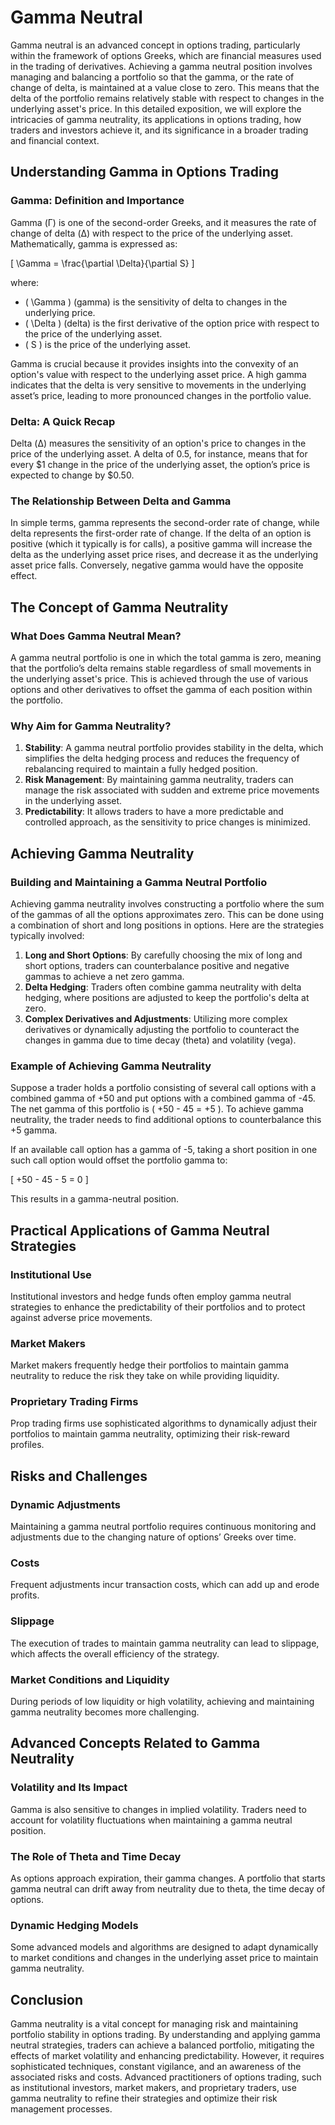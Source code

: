 # Gamma Neutral

Gamma neutral is an advanced concept in options trading, particularly within the framework of options Greeks, which are financial measures used in the trading of derivatives. Achieving a gamma neutral position involves managing and balancing a portfolio so that the gamma, or the rate of change of delta, is maintained at a value close to zero. This means that the delta of the portfolio remains relatively stable with respect to changes in the underlying asset's price. In this detailed exposition, we will explore the intricacies of gamma neutrality, its applications in options trading, how traders and investors achieve it, and its significance in a broader trading and financial context.

## Understanding Gamma in Options Trading

### Gamma: Definition and Importance

Gamma (Γ) is one of the second-order Greeks, and it measures the rate of change of delta (Δ) with respect to the price of the underlying asset. Mathematically, gamma is expressed as:

\[ \Gamma = \frac{\partial \Delta}{\partial S} \]

where:
- \( \Gamma \) (gamma) is the sensitivity of delta to changes in the underlying price.
- \( \Delta \) (delta) is the first derivative of the option price with respect to the price of the underlying asset.
- \( S \) is the price of the underlying asset.

Gamma is crucial because it provides insights into the convexity of an option's value with respect to the underlying asset price. A high gamma indicates that the delta is very sensitive to movements in the underlying asset’s price, leading to more pronounced changes in the portfolio value.

### Delta: A Quick Recap

Delta (Δ) measures the sensitivity of an option's price to changes in the price of the underlying asset. A delta of 0.5, for instance, means that for every $1 change in the price of the underlying asset, the option’s price is expected to change by $0.50.

### The Relationship Between Delta and Gamma

In simple terms, gamma represents the second-order rate of change, while delta represents the first-order rate of change. If the delta of an option is positive (which it typically is for calls), a positive gamma will increase the delta as the underlying asset price rises, and decrease it as the underlying asset price falls. Conversely, negative gamma would have the opposite effect.

## The Concept of Gamma Neutrality

### What Does Gamma Neutral Mean?

A gamma neutral portfolio is one in which the total gamma is zero, meaning that the portfolio’s delta remains stable regardless of small movements in the underlying asset's price. This is achieved through the use of various options and other derivatives to offset the gamma of each position within the portfolio.

### Why Aim for Gamma Neutrality?

1. **Stability**: A gamma neutral portfolio provides stability in the delta, which simplifies the delta hedging process and reduces the frequency of rebalancing required to maintain a fully hedged position.
2. **Risk Management**: By maintaining gamma neutrality, traders can manage the risk associated with sudden and extreme price movements in the underlying asset.
3. **Predictability**: It allows traders to have a more predictable and controlled approach, as the sensitivity to price changes is minimized.

## Achieving Gamma Neutrality

### Building and Maintaining a Gamma Neutral Portfolio

Achieving gamma neutrality involves constructing a portfolio where the sum of the gammas of all the options approximates zero. This can be done using a combination of short and long positions in options. Here are the strategies typically involved:

1. **Long and Short Options**: By carefully choosing the mix of long and short options, traders can counterbalance positive and negative gammas to achieve a net zero gamma.
2. **Delta Hedging**: Traders often combine gamma neutrality with delta hedging, where positions are adjusted to keep the portfolio's delta at zero.
3. **Complex Derivatives and Adjustments**: Utilizing more complex derivatives or dynamically adjusting the portfolio to counteract the changes in gamma due to time decay (theta) and volatility (vega).

### Example of Achieving Gamma Neutrality

Suppose a trader holds a portfolio consisting of several call options with a combined gamma of +50 and put options with a combined gamma of -45. The net gamma of this portfolio is \( +50 - 45 = +5 \). To achieve gamma neutrality, the trader needs to find additional options to counterbalance this +5 gamma.

If an available call option has a gamma of -5, taking a short position in one such call option would offset the portfolio gamma to:

\[ +50 - 45 - 5 = 0 \]

This results in a gamma-neutral position.

## Practical Applications of Gamma Neutral Strategies

### Institutional Use

Institutional investors and hedge funds often employ gamma neutral strategies to enhance the predictability of their portfolios and to protect against adverse price movements.

### Market Makers

Market makers frequently hedge their portfolios to maintain gamma neutrality to reduce the risk they take on while providing liquidity.

### Proprietary Trading Firms

Prop trading firms use sophisticated algorithms to dynamically adjust their portfolios to maintain gamma neutrality, optimizing their risk-reward profiles.

## Risks and Challenges

### Dynamic Adjustments

Maintaining a gamma neutral portfolio requires continuous monitoring and adjustments due to the changing nature of options’ Greeks over time.

### Costs

Frequent adjustments incur transaction costs, which can add up and erode profits. 

### Slippage

The execution of trades to maintain gamma neutrality can lead to slippage, which affects the overall efficiency of the strategy.

### Market Conditions and Liquidity

During periods of low liquidity or high volatility, achieving and maintaining gamma neutrality becomes more challenging.

## Advanced Concepts Related to Gamma Neutrality

### Volatility and Its Impact

Gamma is also sensitive to changes in implied volatility. Traders need to account for volatility fluctuations when maintaining a gamma neutral position.

### The Role of Theta and Time Decay

As options approach expiration, their gamma changes. A portfolio that starts gamma neutral can drift away from neutrality due to theta, the time decay of options.

### Dynamic Hedging Models

Some advanced models and algorithms are designed to adapt dynamically to market conditions and changes in the underlying asset price to maintain gamma neutrality.

## Conclusion

Gamma neutrality is a vital concept for managing risk and maintaining portfolio stability in options trading. By understanding and applying gamma neutral strategies, traders can achieve a balanced portfolio, mitigating the effects of market volatility and enhancing predictability. However, it requires sophisticated techniques, constant vigilance, and an awareness of the associated risks and costs. Advanced practitioners of options trading, such as institutional investors, market makers, and proprietary traders, use gamma neutrality to refine their strategies and optimize their risk management processes.